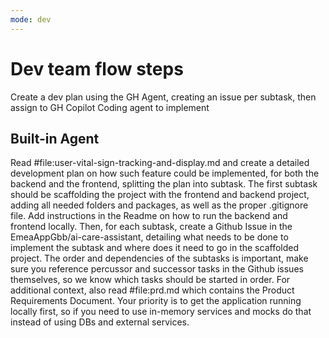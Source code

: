 ```yaml
---
mode: dev
---
```

# Dev team flow steps

Create a dev plan using the GH Agent, creating an issue per subtask, then assign to GH Copilot Coding agent to implement

## Built-in Agent

Read #file:user-vital-sign-tracking-and-display.md  and create a detailed development plan on how such feature could be implemented, for both the backend and the frontend, splitting the plan into subtask.
The first subtask should be scaffolding the project with the frontend and backend project, adding all needed folders and packages, as well as the proper .gitignore file. Add instructions in the Readme on how to run the backend and frontend locally.
Then, for each subtask, create a Github Issue in the EmeaAppGbb/ai-care-assistant, detailing what needs to be done to implement the subtask and where does it need to go in the scaffolded project. The order and dependencies of the subtasks is important, make sure you reference percussor and successor tasks in the Github issues themselves, so we know which tasks should be started in order.
For additional context, also read #file:prd.md which contains the Product Requirements Document.
Your priority is to get the application running locally first, so if you need to use in-memory services and mocks do that instead of using DBs and external services.

